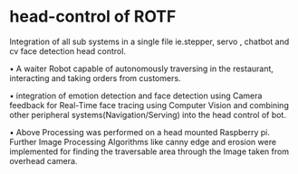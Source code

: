 # head-control of ROTF
Integration of all sub systems in a single file ie.stepper, servo , chatbot and cv face detection head control.

• A waiter Robot capable of autonomously traversing in the restaurant, interacting and taking orders from customers.

• integration of emotion detection and face detection using Camera feedback for Real-Time face tracing
using Computer Vision and combining other peripheral systems(Navigation/Serving) into the head control of bot.

• Above Processing was performed on a head mounted Raspberry pi. Further Image Processing Algorithms like canny edge
and erosion were implemented for finding the traversable area through the Image taken from overhead camera.
